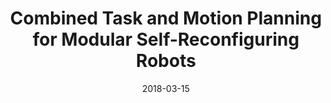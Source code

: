 ---
title: "Combined Task and Motion Planning for Modular Self-Reconfiguring Robots"
collection: publications
permalink: /publication/2021_bsc
date: 2018-03-15
pubtype: "academic"
venue: 'BSc. Thesis'
paperurl: '/files/pdf/2021_bsc.pdf'
citation: 'Cornelius V. Braun. BSc Thesis. <em>Technische Universität Berlin</em>, 2021.'
code: 'https://github.com/cornelius-braun/rhh-lgp'
---